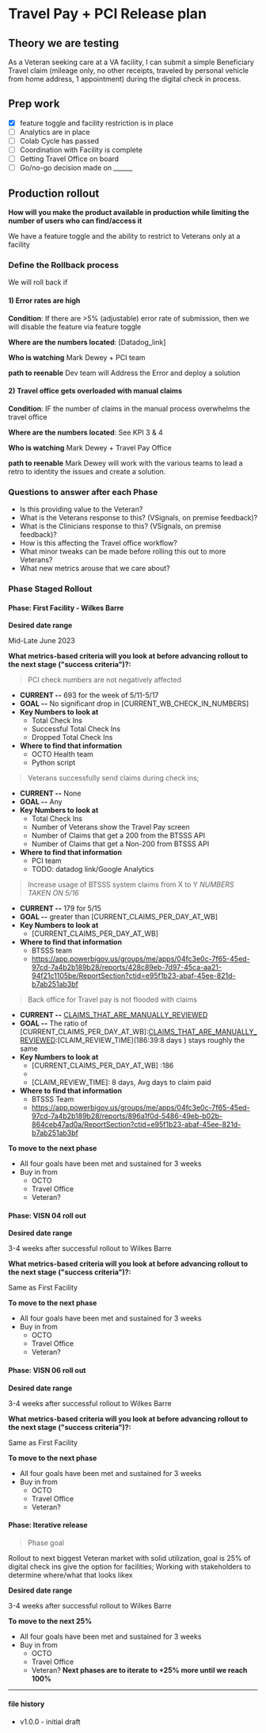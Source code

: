 # Travel Pay + PCI Release plan 

## Theory we are testing

As a Veteran seeking care at a VA facility, I can submit a simple Beneficiary Travel claim (mileage only, no other receipts, traveled by personal vehicle from home address, 1 appointment) during the digital check in process. 

## Prep work 

- [x] feature toggle and facility restriction is in place
- [ ] Analytics are in place 
- [ ] Colab Cycle has passed 
- [ ] Coordination with Facility is complete
- [ ] Getting Travel Office on board
- [ ] Go/no-go decision made on ______

## Production rollout

**How will you make the product available in production while limiting the number of users who can find/access it**

We have a feature toggle and the ability to restrict to Veterans only at a facility


### Define the Rollback process

We will roll back if 

#### 1) Error rates are high

**Condition**: If there are >5% (adjustable) error rate of submission, then we will disable the feature via feature toggle 

**Where are the numbers located**: [Datadog_link]

**Who is watching** Mark Dewey + PCI team 

**path to reenable** Dev team will Address the Error and deploy a solution


#### 2) Travel office gets overloaded with manual claims

**Condition**: IF the number of claims in the manual process overwhelms the travel office

**Where are the numbers located**: See KPI 3 & 4

**Who is watching** Mark Dewey + Travel Pay Office

**path to reenable** Mark Dewey will work with the various teams to lead a retro to identity the issues and create a solution. 


### Questions to answer after each Phase

- Is this providing value to the Veteran?
- What is the Veterans response to this? (VSignals, on premise feedback)? 
- What is the Clinicians response to this? (VSignals, on premise feedback)? 
- How is this affecting the Travel office workflow?
- What minor tweaks can be made before rolling this out to more Veterans?
- What new metrics arouse that we care about? 

### Phase Staged Rollout 

#### Phase: First Facility  - Wilkes Barre

**Desired date range** 

Mid-Late June 2023

**What metrics-based criteria will you look at before advancing rollout to the next stage ("success criteria")?:**

> PCI check numbers are not negatively affected

- **CURRENT --** 693 for the week of 5/11-5/17
- **GOAL --** No significant drop in [CURRENT_WB_CHECK_IN_NUMBERS]
- **Key Numbers to look at** 
  - Total Check Ins
  - Successful Total Check Ins
  - Dropped Total Check Ins  
- **Where to find that information**
  - OCTO Health team
  - Python script

> Veterans successfully send claims during check ins;

- **CURRENT --** None
- **GOAL --** Any
- **Key Numbers to look at** 
  - Total Check Ins 
  - Number of Veterans show the Travel Pay screen 
  - Number of Claims that get a 200 from the BTSSS API
  - Number of Claims that get a Non-200 from BTSSS API
- **Where to find that information**
  - PCI team
  - TODO: datadog link/Google Analytics
 
> Increase usage of BTSSS system claims from X to Y
 *NUMBERS TAKEN ON 5/16*
- **CURRENT --** 179 for 5/15
- **GOAL --** greater than [CURRENT_CLAIMS_PER_DAY_AT_WB]
- **Key Numbers to look at** 
  - [CURRENT_CLAIMS_PER_DAY_AT_WB]
- **Where to find that information**
  - BTSSS team 
  - https://app.powerbigov.us/groups/me/apps/04fc3e0c-7f65-45ed-97cd-7a4b2b189b28/reports/428c89eb-7d97-45ca-aa21-94f21c1105be/ReportSection?ctid=e95f1b23-abaf-45ee-821d-b7ab251ab3bf

> Back office for Travel pay is not flooded with claims

- **CURRENT --** [CLAIMS_THAT_ARE_MANUALLY_REVIEWED]
- **GOAL --** The ratio of [CURRENT_CLAIMS_PER_DAY_AT_WB]:[CLAIMS_THAT_ARE_MANUALLY_REVIEWED]:[CLAIM_REVIEW_TIME](186:39:8 days ) stays roughly the same
- **Key Numbers to look at**
    - [CURRENT_CLAIMS_PER_DAY_AT_WB] :186
    - [CLAIMS_THAT_ARE_MANUALLY_REVIEWED]:39
    - [CLAIM_REVIEW_TIME]: 8 days, Avg days to claim paid
- **Where to find that information**
  - BTSSS Team
  - https://app.powerbigov.us/groups/me/apps/04fc3e0c-7f65-45ed-97cd-7a4b2b189b28/reports/896a1f0d-5486-49eb-b02b-864ceb47ad0a/ReportSection?ctid=e95f1b23-abaf-45ee-821d-b7ab251ab3bf

**To move to the next phase** 

- All four goals have been met and sustained for 3 weeks
- Buy in from 
  - OCTO
  - Travel Office
  - Veteran?

#### Phase: VISN 04 roll out

**Desired date range** 

3-4 weeks after successful rollout to Wilkes Barre

**What metrics-based criteria will you look at before advancing rollout to the next stage ("success criteria")?:**

Same as First Facility


**To move to the next phase** 

- All four goals have been met and sustained for 3 weeks
- Buy in from 
  - OCTO
  - Travel Office
  - Veteran?

#### Phase: VISN 06 roll out

**Desired date range** 

3-4 weeks after successful rollout to Wilkes Barre

**What metrics-based criteria will you look at before advancing rollout to the next stage ("success criteria")?:**

Same as First Facility


**To move to the next phase** 

- All four goals have been met and sustained for 3 weeks
- Buy in from 
  - OCTO
  - Travel Office
  - Veteran?

#### Phase: Iterative release 

> Phase goal

Rollout to next biggest Veteran market with solid utilization, goal is 25% of digital check ins give the option for facilities; Working with stakeholders to determine where/what that looks likex

**Desired date range** 

3-4 weeks after successful rollout to Wilkes Barre

**To move to the next 25%** 

- All four goals have been met and sustained for 3 weeks
- Buy in from 
  - OCTO
  - Travel Office
  - Veteran?
**Next phases are to iterate to +25% more until we reach 100%**



--- 
#### file history

- v1.0.0 - initial draft
